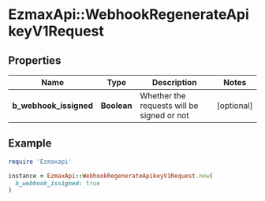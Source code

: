 # EzmaxApi::WebhookRegenerateApikeyV1Request

## Properties

| Name | Type | Description | Notes |
| ---- | ---- | ----------- | ----- |
| **b_webhook_issigned** | **Boolean** | Whether the requests will be signed or not | [optional] |

## Example

```ruby
require 'Ezmaxapi'

instance = EzmaxApi::WebhookRegenerateApikeyV1Request.new(
  b_webhook_issigned: true
)
```

